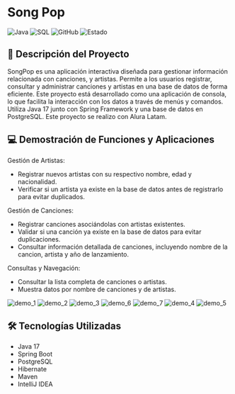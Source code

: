 # Song Pop
![Java](https://img.shields.io/badge/Java-17-brightgreen)
![SQL](https://img.shields.io/badge/SQL-Postgre)
![GitHub](https://img.shields.io/badge/GitHub-Repository-lightgrey)
![Estado](https://img.shields.io/badge/Estado-Terminado-brightgreen)

## 📖 Descripción del Proyecto
SongPop es una aplicación interactiva diseñada para gestionar información relacionada con canciones, y artistas. Permite a los usuarios registrar, consultar y administrar canciones y artistas en una base de datos de forma eficiente. Este proyecto está desarrollado como una aplicación de consola, lo que facilita la interacción con los datos a través de menús y comandos. Utiliza Java 17 junto con Spring Framework y una base de datos en PostgreSQL. Este proyecto se realizo con Alura Latam.

## 💻 Demostración de Funciones y Aplicaciones
Gestión de Artistas:
- Registrar nuevos artistas con su respectivo nombre, edad y nacionalidad.
- Verificar si un artista ya existe en la base de datos antes de registrarlo para evitar duplicados.

Gestión de Canciones:
- Registrar canciones asociándolas con artistas existentes.
- Validar si una canción ya existe en la base de datos para evitar duplicaciones.
- Consultar información detallada de canciones, incluyendo nombre de la cancion, artista y año de lanzamiento.

Consultas y Navegación:
- Consultar la lista completa de canciones o artistas.
- Muestra datos por nombre de canciones y de artistas.
  
![demo_1](https://github.com/user-attachments/assets/200b7370-f8ec-4609-aa5b-ac6f9974e360)
![demo_2](https://github.com/user-attachments/assets/9cb20d81-e21e-487d-9a1c-f43952d663b4)
![demo_3](https://github.com/user-attachments/assets/670f09df-c820-46f1-ab97-04fb1c473c4f)
![demo_6](https://github.com/user-attachments/assets/04d27ae5-af26-451b-8adb-00ede6878128)
![demo_7](https://github.com/user-attachments/assets/e1ba14b2-1ba2-40d1-914a-6ed194ddb088)
![demo_4](https://github.com/user-attachments/assets/a36c7e12-969c-411c-88cf-c4d89c45db1f)
![demo_5](https://github.com/user-attachments/assets/5943d3a8-9def-4282-b326-3c76a70d0783)



## 🛠 Tecnologías Utilizadas
- Java 17
- Spring Boot
- PostgreSQL
- Hibernate
- Maven
- IntelliJ IDEA
